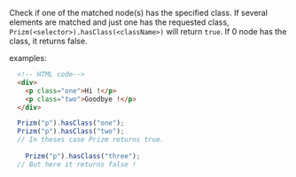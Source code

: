 Check if one of the matched node(s) has the specified class.
If several elements are matched and just one has the requested class, `Prizm(<selector>).hasClass(<className>)` will return `true`. If 0 node has the class, it returns false.

examples:

``` html
  <!-- HTML code-->
  <div>
    <p class="one">Hi !</p>
    <p class="two">Goodbye !</p>
  </div>
```

``` js
  Prizm("p").hasClass("one");
  Prizm("p").hasClass("two");
  // In theses case Prizm returns true.
  
    Prizm("p").hasClass("three");
  // But here it returns false !
```
